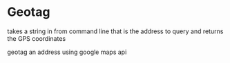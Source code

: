 Geotag
======
takes a string in from command line that is the address to query and returns the GPS coordinates

geotag an address using google maps api